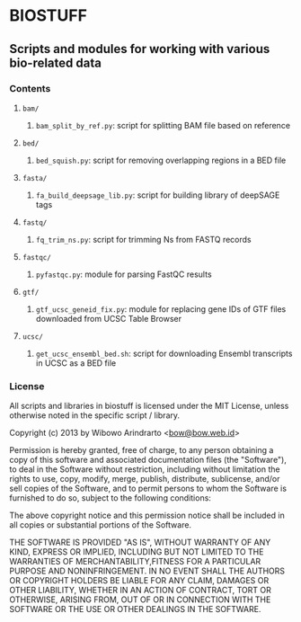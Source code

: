 BIOSTUFF
========

Scripts and modules for working with various bio-related data
-------------------------------------------------------------

### Contents

1. `bam/`

    1. `bam_split_by_ref.py`: script for splitting BAM file based on reference

2. `bed/`

    1. `bed_squish.py`: script for removing overlapping regions in a BED file

3. `fasta/`

    1. `fa_build_deepsage_lib.py`: script for building library of deepSAGE tags

4. `fastq/`

    1. `fq_trim_ns.py`: script for trimming Ns from FASTQ records

5. `fastqc/`

    1. `pyfastqc.py`: module for parsing FastQC results

6. `gtf/`

    1. `gtf_ucsc_geneid_fix.py`: module for replacing gene IDs of GTF files downloaded from UCSC Table Browser

7. `ucsc/`

    1. `get_ucsc_ensembl_bed.sh`: script for downloading Ensembl transcripts in UCSC as a BED file


### License

All scripts and libraries in biostuff is licensed under the MIT License,
unless otherwise noted in the specific script / library.

Copyright (c) 2013 by Wibowo Arindrarto <<bow@bow.web.id>>

Permission is hereby granted, free of charge, to any person obtaining a copy of
this software and associated documentation files (the "Software"), to deal in
the Software without restriction, including without limitation the rights to
use, copy, modify, merge, publish, distribute, sublicense, and/or sell copies of
the Software, and to permit persons to whom the Software is furnished to do so,
subject to the following conditions:

The above copyright notice and this permission notice shall be included in all
copies or substantial portions of the Software.

THE SOFTWARE IS PROVIDED "AS IS", WITHOUT WARRANTY OF ANY KIND, EXPRESS OR
IMPLIED, INCLUDING BUT NOT LIMITED TO THE WARRANTIES OF MERCHANTABILITY,FITNESS
FOR A PARTICULAR PURPOSE AND NONINFRINGEMENT. IN NO EVENT SHALL THE AUTHORS OR
COPYRIGHT HOLDERS BE LIABLE FOR ANY CLAIM, DAMAGES OR OTHER LIABILITY, WHETHER
IN AN ACTION OF CONTRACT, TORT OR OTHERWISE, ARISING FROM, OUT OF OR IN
CONNECTION WITH THE SOFTWARE OR THE USE OR OTHER DEALINGS IN THE SOFTWARE.
